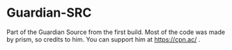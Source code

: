 # Guardian-SRC
 Part of the Guardian Source from the first build. Most of the code was made by prism, so credits to him. You can support him at https://cpn.ac/ .
